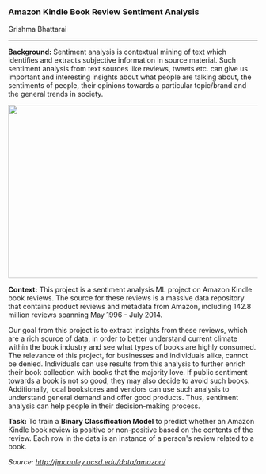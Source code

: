 ### Amazon Kindle Book Review Sentiment Analysis

Grishma Bhattarai

----------------------


**Background:** Sentiment analysis is contextual mining of text which identifies and extracts subjective information in source material. Such sentiment analysis from text sources like reviews, tweets etc. can give us important and interesting insights about what people are talking about, the sentiments of people, their opinions towards a particular topic/brand and the general trends in society. 

<img src="https://cdn.analyticsvidhya.com/wp-content/uploads/2020/08/Sentiment-Analysis-scaled.jpg" width="700" height="350">


**Context:** This project is a sentiment analysis ML project on Amazon Kindle book reviews. The source for these reviews is a massive data repository that contains product reviews and metadata from Amazon, including 142.8 million reviews spanning May 1996 - July 2014.

Our goal from this project is to extract insights from these reviews, which are a rich source of data, in order to better understand current climate within the book industry and see what types of books are highly consumed. The relevance of this project, for businesses and individuals alike, cannot be denied. Individuals can use results from this analysis to further enrich their book collection with books that the majority love. If public sentiment towards a book is not so good, they may also decide to avoid such books. Additionally, local bookstores and vendors can use such analysis to understand general demand and offer good products. Thus, sentiment analysis can help people in their decision-making process. 

**Task:** To train a **Binary Classification Model** to predict whether an Amazon Kindle book review is positive or non-positive based on the contents of the review. Each row in the data is an instance of a person's review related to a book.  

*Source: http://jmcauley.ucsd.edu/data/amazon/*
